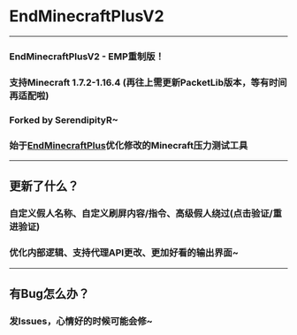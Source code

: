 # EndMinecraftPlusV2
___
### EndMinecraftPlusV2 - EMP重制版！
### 支持Minecraft 1.7.2-1.16.4 (再往上需更新PacketLib版本，等有时间再适配啦)
### Forked by SerendipityR~
### 始于<a href="https://github.com/ReActRailGun/EndMinecraftPlus">EndMinecraftPlus</a>优化修改的Minecraft压力测试工具
___
## 更新了什么？
### 自定义假人名称、自定义刷屏内容/指令、高级假人绕过(点击验证/重进验证)
### 优化内部逻辑、支持代理API更改、更加好看的输出界面~
___
## 有Bug怎么办？
### 发Issues，心情好的时候可能会修~
